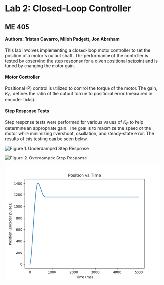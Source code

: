 # Lab 2: Closed-Loop Controller
## ME 405 
#### **Authors: Tristan Cavarno, Miloh Padgett, Jon Abraham**

This lab involves implementing a closed-loop motor controller to set the position of a motor's output shaft. 
The performance of the controller is tested by observing the step response for a given positional setpoint
and is tuned by changing the motor gain.

#### Motor Controller
Positional (P) control is utilized to control the torque of the motor. The gain, *K<sub>P</sub>*, defines the ratio of 
the output torque to positional error (measured in encoder ticks).

#### Step Response Tests
Step response tests were performed for various values of *K<sub>P</sub>* to help determine an appropriate gain. The goal 
is to maximize the speed of the motor while minimizing overshoot, oscillation, and steady-state error. The results of this
testing can be seen below. 

![Figure 1. Underdamped Step Response](overdamped_k3.png)

![Figure 2. Overdamped Step Response](underdamped_k1.png)

![Figure 3. Well-Performing Step Response](best_performance_k_029.png)
